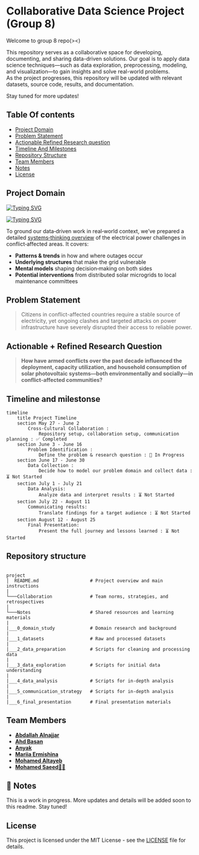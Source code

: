 # Collaborative Data Science Project (Group 8)

Welcome to group 8 repo(><)  

This repository serves as a collaborative space for developing, documenting,
and sharing data-driven solutions. Our goal is to apply data
science techniques—such as data exploration,
preprocessing, modeling, and visualization—to gain insights and
solve real-world problems.  
As the project progresses, this repository will be updated with relevant datasets,
source code, results, and documentation.  

Stay tuned for more updates!

## Table Of contents

* [Project Domain](#project-domain)
* [Problem Statement](#problem-statement)
* [Actionable Refined Research question](#actionable--refined-research-question)
* [Timeline And Milestones](#timeline-and-milestonse)
* [Repository Structure](#repository-structure)
* [Team Members](#team-members)
* [Notes](#-notes)
* [License](#license)

## Project Domain

[![Typing SVG](https://readme-typing-svg.herokuapp.com?font=times+new+roman&weight=900&size=40&duration=5015&pause=1000&color=EBC927&repeat=false&width=580&height=60&lines=SUSTAINABLE+DEVELOPMENT)](https://git.io/typing-svg)

[![Typing SVG](https://readme-typing-svg.herokuapp.com?font=times+new+roman&weight=900&size=30&duration=5015&pause=1000&color=3D8CA7&vCenter=true&repeat=false&width=561&height=47&lines=Renewable+Energy+in+Conflict+Zones)](https://git.io/typing-svg)

To ground our data‑driven work in real‑world context, we’ve prepared a detailed
[systems‑thinking overview](https://github.com/MIT-Emerging-Talent/ET6-CDSP-group-08-repo/blob/dc676e15aa9831b8cd7451ce91443bb873376281/0_domain_study/understanding_of_problem_domain.md)
 of the electrical power challenges in
conflict‑affected areas. It covers:

* **Patterns & trends** in how and where outages occur  
* **Underlying structures** that make the grid vulnerable  
* **Mental models** shaping decision‑making on both sides  
* **Potential interventions** from distributed solar
microgrids to local maintenance committees

<!-- markdownlint-disable MD031 MD033 MD004 MD009 MD013 MD045 -->
## Problem Statement

> Citizens in conflict-affected countries require a stable source of electricity, yet ongoing clashes and targeted attacks on power infrastructure have severely disrupted their access to reliable power.

## Actionable + Refined Research Question

> **How have armed conflicts over the past decade influenced the deployment,
> capacity utilization, and household consumption of solar photovoltaic
> systems—both environmentally and socially—in conflict-affected communities?**

## Timeline and milestonse

```mermaid
timeline
    title Project Timeline
    section May 27 - June 2
        Cross-Cultural Collaboration :
            Repository setup, collaboration setup, communication planning : ✅ Completed
    section June 3 - June 16
        Problem Identification :
            Define the problem & research question : 🔄 In Progress
    section June 17 - June 30
        Data Collection :
            Decide how to model our problem domain and collect data : ⏳ Not Started
    section July 1 - July 21
        Data Analysis:
            Analyze data and interpret results : ⏳ Not Started
    section July 22 - August 11
        Communicating results:
            Translate findings for a target audience : ⏳ Not Started
    section August 12 - August 25
        Final Presentation:
            Present the full journey and lessons learned : ⏳ Not Started
```

## Repository structure

```text

project
│  README.md                   # Project overview and main instructions        
|   
└───Collaboration              # Team norms, strategies, and retrospectives
│
└───Notes                      # Shared resources and learning materials
|
|___0_domain_study             # Domain research and background
|
|___1_datasets                 # Raw and processed datasets
|
|___2_data_preparation         # Scripts for cleaning and processing data
|
|___3_data_exploration         # Scripts for initial data understanding
|
|___4_data_analysis            # Scripts for in-depth analysis
|
|___5_communication_strategy   # Scripts for in-depth analysis
|
|___6_final_presentation       # Final presentation materials
```

## Team Members

- **ِ[Abdallah Alnajjar](https://github.com/theabdallahnjr)**
- **[Ahd Basan](https://github.com/ahdbasan)**
- **[Anyak](https://github.com/Anyak7)**
- **[Mariia Ermishina](https://github.com/ermishina)**
- **[Mohamed Altayeb](https://github.com/Mo-Altayeb)**
- **[Mohamed Saeed👨‍💻](https://github.com/Tbaosman)**

## 📌 Notes

This is a work in progress. More updates and details will be added soon to
this readme. Stay tuned!

## License

This project is licensed under the MIT License -
see the [LICENSE](https://choosealicense.com/licenses/mit/) file for details.
